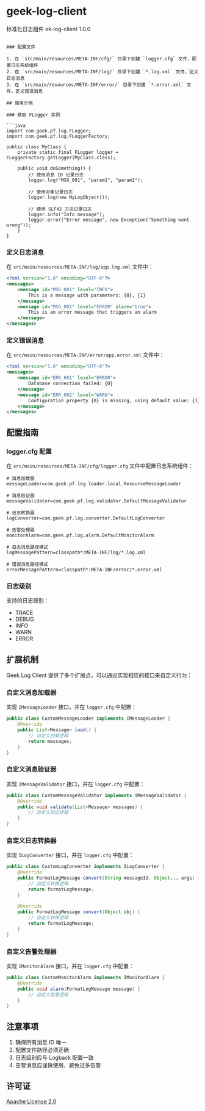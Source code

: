 # geek-log-client
标准化日志组件
ek-log-client</artifactId>
<version>1.0.0</version>
</dependency>

```

### 配置文件

1. 在 `src/main/resources/META-INF/cfg/` 目录下创建 `logger.cfg` 文件，配置日志系统组件
2. 在 `src/main/resources/META-INF/log/` 目录下创建 `*.log.xml` 文件，定义日志消息
3. 在 `src/main/resources/META-INF/error/` 目录下创建 `*.error.xml` 文件，定义错误消息

## 使用示例

### 获取 FLogger 实例

```java
import com.geek.pf.log.FLogger;
import com.geek.pf.log.FLoggerFactory;

public class MyClass {
    private static final FLogger logger = FLoggerFactory.getLogger(MyClass.class);
    
    public void doSomething() {
        // 使用消息 ID 记录日志
        logger.log("MSG_001", "param1", "param2");
        
        // 使用对象记录日志
        logger.log(new MyLogObject());
        
        // 使用 SLF4J 方法记录日志
        logger.info("Info message");
        logger.error("Error message", new Exception("Something went wrong"));
    }
}
```

### 定义日志消息

在 `src/main/resources/META-INF/log/app.log.xml` 文件中：

```xml
<?xml version="1.0" encoding="UTF-8"?>
<messages>
    <message id="MSG_001" level="INFO">
        This is a message with parameters: {0}, {1}
    </message>
    <message id="MSG_002" level="ERROR" alarm="true">
        This is an error message that triggers an alarm
    </message>
</messages>
```

### 定义错误消息

在 `src/main/resources/META-INF/error/app.error.xml` 文件中：

```xml
<?xml version="1.0" encoding="UTF-8"?>
<messages>
    <message id="ERR_001" level="ERROR">
        Database connection failed: {0}
    </message>
    <message id="ERR_002" level="WARN">
        Configuration property {0} is missing, using default value: {1}
    </message>
</messages>
```

## 配置指南

### logger.cfg 配置

在 `src/main/resources/META-INF/cfg/logger.cfg` 文件中配置日志系统组件：

```properties
# 消息加载器
messageLoader=com.geek.pf.log.loader.local.ResourceMessageLoader

# 消息验证器
messageValidator=com.geek.pf.log.validator.DefaultMessageValidator

# 日志转换器
logConverter=com.geek.pf.log.converter.DefaultLogConverter

# 告警处理器
monitorAlarm=com.geek.pf.log.alarm.DefaultMonitorAlarm

# 日志消息路径模式
logMessagePattern=classpath*:META-INF/log/*.log.xml

# 错误消息路径模式
errorMessagePattern=classpath*:META-INF/error/*.error.xml
```

### 日志级别

支持的日志级别：

- TRACE
- DEBUG
- INFO
- WARN
- ERROR

## 扩展机制

Geek Log Client 提供了多个扩展点，可以通过实现相应的接口来自定义行为：

### 自定义消息加载器

实现 `IMessageLoader` 接口，并在 `logger.cfg` 中配置：

```java
public class CustomMessageLoader implements IMessageLoader {
    @Override
    public List<Message> load() {
        // 自定义加载逻辑
        return messages;
    }
}
```

### 自定义消息验证器

实现 `IMessageValidator` 接口，并在 `logger.cfg` 中配置：

```java
public class CustomMessageValidator implements IMessageValidator {
    @Override
    public void validate(List<Message> messages) {
        // 自定义验证逻辑
    }
}
```

### 自定义日志转换器

实现 `ILogConverter` 接口，并在 `logger.cfg` 中配置：

```java
public class CustomLogConverter implements ILogConverter {
    @Override
    public FormatLogMessage convert(String messageId, Object... args) {
        // 自定义转换逻辑
        return formatLogMessage;
    }
    
    @Override
    public FormatLogMessage convert(Object obj) {
        // 自定义转换逻辑
        return formatLogMessage;
    }
}
```

### 自定义告警处理器

实现 `IMonitorAlarm` 接口，并在 `logger.cfg` 中配置：

```java
public class CustomMonitorAlarm implements IMonitorAlarm {
    @Override
    public void alarm(FormatLogMessage message) {
        // 自定义告警逻辑
    }
}
```

## 注意事项

1. 确保所有消息 ID 唯一
2. 配置文件路径必须正确
3. 日志级别应与 Logback 配置一致
4. 告警消息应谨慎使用，避免过多告警

## 许可证

[Apache License 2.0](LICENSE)
